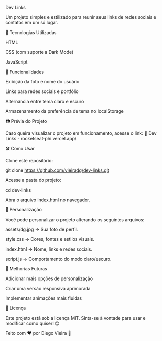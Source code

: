 Dev Links

Um projeto simples e estilizado para reunir seus links de redes sociais e contatos em um só lugar.

🚀 Tecnologias Utilizadas

HTML

CSS (com suporte a Dark Mode)

JavaScript

🌟 Funcionalidades

Exibição da foto e nome do usuário

Links para redes sociais e portfólio

Alternância entre tema claro e escuro

Armazenamento da preferência de tema no localStorage

📷 Prévia do Projeto

Caso queira visualizar o projeto em funcionamento, acesse o link:
🔗 Dev Links - rocketseat-phi.vercel.app/

🛠 Como Usar

Clone este repositório:

git clone https://github.com/vieiradg/dev-links.git

Acesse a pasta do projeto:

cd dev-links

Abra o arquivo index.html no navegador.

🎨 Personalização

Você pode personalizar o projeto alterando os seguintes arquivos:

assets/dg.jpg → Sua foto de perfil.

style.css → Cores, fontes e estilos visuais.

index.html → Nome, links e redes sociais.

script.js → Comportamento do modo claro/escuro.

📌 Melhorias Futuras

Adicionar mais opções de personalização

Criar uma versão responsiva aprimorada

Implementar animações mais fluidas

📝 Licença

Este projeto está sob a licença MIT. Sinta-se à vontade para usar e modificar como quiser! 😊

Feito com ❤️ por Diego Vieira 🚀
